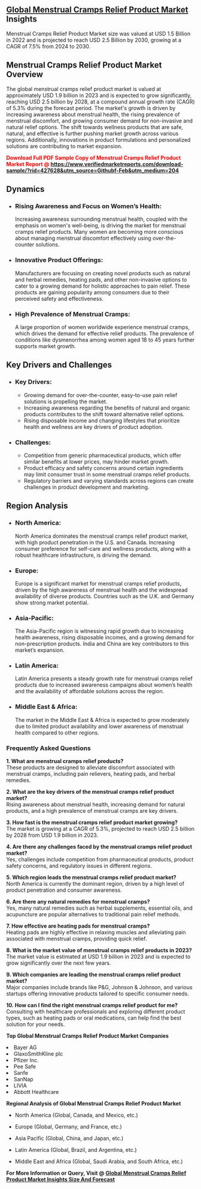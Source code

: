 <h2><a href="https://www.verifiedmarketreports.com/download-sample/?rid=427628&amp;utm_source=Githubf&amp;utm_medium=204" target="_blank">Global Menstrual Cramps Relief Product Market</a> Insights</h2><p>Menstrual Cramps Relief Product Market size was valued at USD 1.5 Billion in 2022 and is projected to reach USD 2.5 Billion by 2030, growing at a CAGR of 7.5% from 2024 to 2030.</p><p> <h2>Menstrual Cramps Relief Product Market Overview</h2> <p>The global menstrual cramps relief product market is valued at approximately USD 1.9 billion in 2023 and is expected to grow significantly, reaching USD 2.5 billion by 2028, at a compound annual growth rate (CAGR) of 5.3% during the forecast period. The market's growth is driven by increasing awareness about menstrual health, the rising prevalence of menstrual discomfort, and growing consumer demand for non-invasive and natural relief options. The shift towards wellness products that are safe, natural, and effective is further pushing market growth across various regions. Additionally, innovations in product formulations and personalized solutions are contributing to market expansion.</p> <p><strong><p><span class=""><span style="color: #ff0000;"><strong>Download Full PDF Sample Copy of Menstrual Cramps Relief Product Market Report</strong> @ </span><a href="https://www.verifiedmarketreports.com/download-sample/?rid=427628&amp;utm_source=Githubf-Feb&amp;utm_medium=204" target="_blank">https://www.verifiedmarketreports.com/download-sample/?rid=427628&amp;utm_source=Githubf-Feb&amp;utm_medium=204</a></span></p></strong></p> <h2>Dynamics</h2> <ul> <li><h3>Rising Awareness and Focus on Women’s Health:</h3> Increasing awareness surrounding menstrual health, coupled with the emphasis on women's well-being, is driving the market for menstrual cramps relief products. Many women are becoming more conscious about managing menstrual discomfort effectively using over-the-counter solutions.</li> <li><h3>Innovative Product Offerings:</h3> Manufacturers are focusing on creating novel products such as natural and herbal remedies, heating pads, and other non-invasive options to cater to a growing demand for holistic approaches to pain relief. These products are gaining popularity among consumers due to their perceived safety and effectiveness.</li> <li><h3>High Prevalence of Menstrual Cramps:</h3> A large proportion of women worldwide experience menstrual cramps, which drives the demand for effective relief products. The prevalence of conditions like dysmenorrhea among women aged 18 to 45 years further supports market growth.</li> </ul> <h2>Key Drivers and Challenges</h2> <ul> <li><h3>Key Drivers:</h3> <ul> <li>Growing demand for over-the-counter, easy-to-use pain relief solutions is propelling the market.</li> <li>Increasing awareness regarding the benefits of natural and organic products contributes to the shift toward alternative relief options.</li> <li>Rising disposable income and changing lifestyles that prioritize health and wellness are key drivers of product adoption.</li> </ul> </li> <li><h3>Challenges:</h3> <ul> <li>Competition from generic pharmaceutical products, which offer similar benefits at lower prices, may hinder market growth.</li> <li>Product efficacy and safety concerns around certain ingredients may limit consumer trust in some menstrual cramps relief products.</li> <li>Regulatory barriers and varying standards across regions can create challenges in product development and marketing.</li> </ul> </li> </ul> <h2>Region Analysis</h2> <ul> <li><h3>North America:</h3> North America dominates the menstrual cramps relief product market, with high product penetration in the U.S. and Canada. Increasing consumer preference for self-care and wellness products, along with a robust healthcare infrastructure, is driving the demand.</li> <li><h3>Europe:</h3> Europe is a significant market for menstrual cramps relief products, driven by the high awareness of menstrual health and the widespread availability of diverse products. Countries such as the U.K. and Germany show strong market potential.</li> <li><h3>Asia-Pacific:</h3> The Asia-Pacific region is witnessing rapid growth due to increasing health awareness, rising disposable incomes, and a growing demand for non-prescription products. India and China are key contributors to this market’s expansion.</li> <li><h3>Latin America:</h3> Latin America presents a steady growth rate for menstrual cramps relief products due to increased awareness campaigns about women’s health and the availability of affordable solutions across the region.</li> <li><h3>Middle East & Africa:</h3> The market in the Middle East & Africa is expected to grow moderately due to limited product availability and lower awareness of menstrual health compared to other regions.</li> </ul> <h3>Frequently Asked Questions</h3> <p><strong>1. What are menstrual cramps relief products?</strong><br>These products are designed to alleviate discomfort associated with menstrual cramps, including pain relievers, heating pads, and herbal remedies.</p> <p><strong>2. What are the key drivers of the menstrual cramps relief product market?</strong><br>Rising awareness about menstrual health, increasing demand for natural products, and a high prevalence of menstrual cramps are key drivers.</p> <p><strong>3. How fast is the menstrual cramps relief product market growing?</strong><br>The market is growing at a CAGR of 5.3%, projected to reach USD 2.5 billion by 2028 from USD 1.9 billion in 2023.</p> <p><strong>4. Are there any challenges faced by the menstrual cramps relief product market?</strong><br>Yes, challenges include competition from pharmaceutical products, product safety concerns, and regulatory issues in different regions.</p> <p><strong>5. Which region leads the menstrual cramps relief product market?</strong><br>North America is currently the dominant region, driven by a high level of product penetration and consumer awareness.</p> <p><strong>6. Are there any natural remedies for menstrual cramps?</strong><br>Yes, many natural remedies such as herbal supplements, essential oils, and acupuncture are popular alternatives to traditional pain relief methods.</p> <p><strong>7. How effective are heating pads for menstrual cramps?</strong><br>Heating pads are highly effective in relaxing muscles and alleviating pain associated with menstrual cramps, providing quick relief.</p> <p><strong>8. What is the market value of menstrual cramps relief products in 2023?</strong><br>The market value is estimated at USD 1.9 billion in 2023 and is expected to grow significantly over the next few years.</p> <p><strong>9. Which companies are leading the menstrual cramps relief product market?</strong><br>Major companies include brands like P&G, Johnson & Johnson, and various startups offering innovative products tailored to specific consumer needs.</p> <p><strong>10. How can I find the right menstrual cramps relief product for me?</strong><br>Consulting with healthcare professionals and exploring different product types, such as heating pads or oral medications, can help find the best solution for your needs.</p> </p><p><strong>Top Global Menstrual Cramps Relief Product Market Companies</strong></p><div data-test-id=""><p><li>Bayer AG</li><li> GlaxoSmithKline plc</li><li> Pfizer Inc.</li><li> Pee Safe</li><li> Sanfe</li><li> SanNap</li><li> LIVIA</li><li> Abbott Healthcare</li></p><div><strong>Regional Analysis of&nbsp;Global Menstrual Cramps Relief Product Market</strong></div><ul><li dir="ltr"><p dir="ltr">North America&nbsp;(Global, Canada, and Mexico, etc.)</p></li><li dir="ltr"><p dir="ltr">Europe (Global, Germany, and France, etc.)</p></li><li dir="ltr"><p dir="ltr">Asia Pacific&nbsp;(Global, China, and Japan, etc.)</p></li><li dir="ltr"><p dir="ltr">Latin America&nbsp;(Global, Brazil, and Argentina, etc.)</p></li><li dir="ltr">Middle East and Africa&nbsp;(Global, Saudi Arabia, and South Africa, etc.)</li></ul><p><strong>For More Information or Query, Visit @&nbsp;</strong><strong><a href="https://www.verifiedmarketreports.com/product/menstrual-cramps-relief-product-market/?utm_source=Githubf&amp;utm_medium=204" target="_blank">Global Menstrual Cramps Relief Product Market Insights Size And Forecast</a></strong></p></div>
